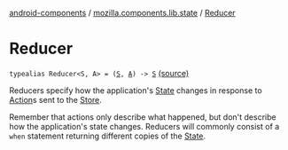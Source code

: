 [android-components](../index.md) / [mozilla.components.lib.state](index.md) / [Reducer](./-reducer.md)

# Reducer

`typealias Reducer<S, A> = (`[`S`](-reducer.md#S)`, `[`A`](-reducer.md#A)`) -> `[`S`](-reducer.md#S) [(source)](https://github.com/mozilla-mobile/android-components/blob/master/components/lib/state/src/main/java/mozilla/components/lib/state/Store.kt#L20)

Reducers specify how the application's [State](-state.md) changes in response to [Action](-action.md)s sent to the [Store](-store/index.md).

Remember that actions only describe what happened, but don't describe how the application's state changes.
Reducers will commonly consist of a `when` statement returning different copies of the [State](-state.md).

